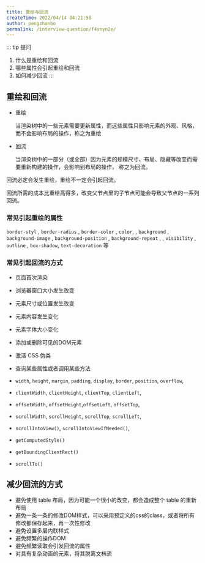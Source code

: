 ```yaml
---
title: 重绘与回流
createTime: 2022/04/14 04:21:58
author: pengzhanbo
permalink: /interview-question/f4snyn2e/
---
```


::: tip 提问

1. 什么是重绘和回流
2. 哪些属性会引起重绘和回流
3. 如何减少回流
:::

## 重绘和回流

- 重绘
  
  当渲染树中的一些元素需要更新属性，而这些属性只影响元素的外观、风格，而不会影响布局的操作，称之为重绘

- 回流
  
  当渲染树中的一部分（或全部）因为元素的规模尺寸、布局、隐藏等改变而需要重新构建的操作，会影响到布局的操作，
  称之为回流。

回流必定会发生重绘，重绘不一定会引起回流。

回流所需的成本比重绘高得多，改变父节点里的子节点可能会导致父节点的一系列回流。

### 常见引起重绘的属性

`border-styl` , `border-radius` , `border-color` , `color`,
, `background` , `background-image` , `background-position` , `background-repeat` ,
, `visibility` , `outline` , `box-shadow`, `text-decoration` 等

### 常见引起回流的方式

- 页面首次渲染
- 浏览器窗口大小发生改变
- 元素尺寸或位置发生改变
- 元素内容发生变化
- 元素字体大小变化
- 添加或删除可见的DOM元素
- 激活 CSS 伪类
- 查询某些属性或者调用某些方法

- `width`, `height`, `margin`, `padding`, `display`, `border`, `position`, `overflow`,

- `clientWidth`, `clientHeight`, `clientTop`, `clientLeft`,
- `offsetWidth`, `offsetHeight`,`offsetLeft`, `offsetTop`,
- `scrollWidth`, `scrollHeight`, `scrollTop`, `scrollLeft`,
- `scrollIntoView()`, `scrollIntoViewIfNeeded()`,
- `getComputedStyle()`
- `getBoundingClientRect()`
- `scrollTo()`

## 减少回流的方式

- 避免使用 table 布局，因为可能一个很小的改变，都会造成整个 table 的重新布局
- 避免一条一条的修改DOM样式，可以采用预定义的css的class，或者将所有修改都保存起来，再一次性修改
- 避免设置多层内联样式
- 避免频繁的操作DOM
- 避免频繁读取会引发回流的属性
- 对具有复杂动画的元素，将其脱离文档流
